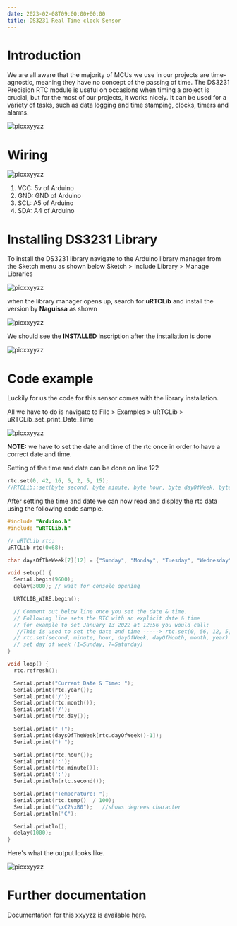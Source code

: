 ```yaml
---
date: 2023-02-08T09:00:00+00:00
title: DS3231 Real Time clock Sensor
---
```


# Introduction

We are all aware that the majority of MCUs we use in our projects are time-agnostic, meaning they have no concept of the passing of time. The DS3231 Precision RTC module is useful on occasions when timing a project is crucial, but for the most of our projects, it works nicely. It can be used for a variety of tasks, such as data logging and time stamping, clocks, timers and alarms.

![picxxyyzz](img/pic.jpg)

# Wiring

![picxxyyzz](img/pic1.jpg)

1. VCC:	5v of Arduino
2. GND:	GND of Arduino
3. SCL:	A5 of Arduino
4. SDA:	A4 of Arduino

# Installing DS3231 Library

To install the DS3231 library navigate to the Arduino library manager from the Sketch menu as shown below
Sketch > Include Library > Manage Libraries

![picxxyyzz](img/pic2.png)

when the library manager opens up, search for **uRTCLib** and install the version by **Naguissa** as shown

![picxxyyzz](img/pic3.png)

We should see the **INSTALLED** inscription after the installation is done

![picxxyyzz](img/pic4.png)

# Code example

Luckily for us the code for this sensor comes with the library installation.

All we have to do is navigate to File > Examples > uRTCLib > uRTCLib_set_print_Date_Time

![picxxyyzz](img/pic5.png)

**NOTE:** we have to set the date and time of the rtc once in order to have a correct date and time.

Setting of the time and date can be done on line 122

```c
rtc.set(0, 42, 16, 6, 2, 5, 15);
//RTCLib::set(byte second, byte minute, byte hour, byte dayOfWeek, byte dayOfMonth, byte month, byte year)
```

After setting the time and date we can now read and display the rtc data using the following code sample.

```c
#include "Arduino.h"
#include "uRTCLib.h"

// uRTCLib rtc;
uRTCLib rtc(0x68);

char daysOfTheWeek[7][12] = {"Sunday", "Monday", "Tuesday", "Wednesday", "Thursday", "Friday", "Saturday"};

void setup() {
  Serial.begin(9600);
  delay(3000); // wait for console opening

  URTCLIB_WIRE.begin();

  // Comment out below line once you set the date & time.
  // Following line sets the RTC with an explicit date & time
  // for example to set January 13 2022 at 12:56 you would call:
   //This is used to set the date and time -----> rtc.set(0, 56, 12, 5, 13, 1, 22);
  // rtc.set(second, minute, hour, dayOfWeek, dayOfMonth, month, year)
  // set day of week (1=Sunday, 7=Saturday)
}

void loop() {
  rtc.refresh();

  Serial.print("Current Date & Time: ");
  Serial.print(rtc.year());
  Serial.print('/');
  Serial.print(rtc.month());
  Serial.print('/');
  Serial.print(rtc.day());

  Serial.print(" (");
  Serial.print(daysOfTheWeek[rtc.dayOfWeek()-1]);
  Serial.print(") ");

  Serial.print(rtc.hour());
  Serial.print(':');
  Serial.print(rtc.minute());
  Serial.print(':');
  Serial.println(rtc.second());

  Serial.print("Temperature: ");
  Serial.print(rtc.temp()  / 100);
  Serial.print("\xC2\xB0");   //shows degrees character
  Serial.println("C");

  Serial.println();
  delay(1000);
}
```

Here's what the output looks like.

![picxxyyzz](img/pic6.png)

# Further documentation

Documentation for this xxyyzz is available [here](https://lastminuteengineers.com/ds3231-rtc-arduino-tutorial/).